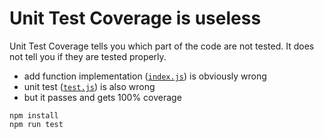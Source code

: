# Unit Test Coverage is useless

Unit Test Coverage tells you which part of the code are not tested. It does not tell you if they are tested properly.

- add function implementation ([`index.js`](index.js)) is obviously wrong
- unit test ([`test.js`](test/test.js)) is also wrong
- but it passes and gets 100% coverage

```
npm install
npm run test
```

